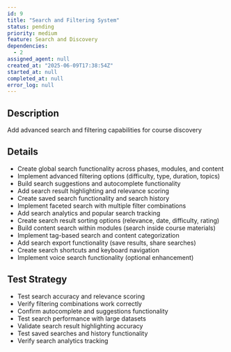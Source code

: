 ```yaml
---
id: 9
title: "Search and Filtering System"
status: pending
priority: medium
feature: Search and Discovery
dependencies:
  - 2
assigned_agent: null
created_at: "2025-06-09T17:38:54Z"
started_at: null
completed_at: null
error_log: null
---
```


## Description

Add advanced search and filtering capabilities for course discovery

## Details

- Create global search functionality across phases, modules, and content
- Implement advanced filtering options (difficulty, type, duration, topics)
- Build search suggestions and autocomplete functionality
- Add search result highlighting and relevance scoring
- Create saved search functionality and search history
- Implement faceted search with multiple filter combinations
- Add search analytics and popular search tracking
- Create search result sorting options (relevance, date, difficulty, rating)
- Build content search within modules (search inside course materials)
- Implement tag-based search and content categorization
- Add search export functionality (save results, share searches)
- Create search shortcuts and keyboard navigation
- Implement voice search functionality (optional enhancement)

## Test Strategy

- Test search accuracy and relevance scoring
- Verify filtering combinations work correctly
- Confirm autocomplete and suggestions functionality
- Test search performance with large datasets
- Validate search result highlighting accuracy
- Test saved searches and history functionality
- Verify search analytics tracking
